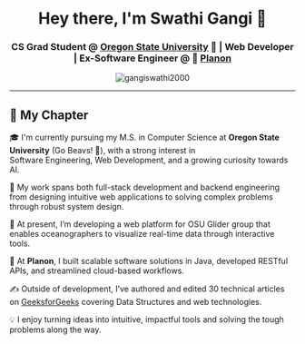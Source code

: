 <h1 align="center">Hey there, I'm Swathi Gangi 👋</h1>

<h3 align="center">
CS Grad Student @ <a href="https://oregonstate.edu/">Oregon State University</a> 🧡 |
  Web Developer | Ex-Software Engineer @ 🔷 <a href="https://planonsoftware.com/us/">Planon</a>
</h3>

<p align="center">
  <img src="https://komarev.com/ghpvc/?username=gangiswathi2000&label=Profile%20views&color=0e75b6&style=flat" alt="gangiswathi2000" />
</p>

---

## 📘 My Chapter

🎓 I'm currently pursuing my M.S. in Computer Science at <strong>Oregon State University</strong> (Go Beavs! 🧡), with a strong interest in  
Software Engineering, Web Development, and a growing curiosity towards AI.

🔧 My work spans both full-stack development and backend engineering from designing intuitive web applications to solving complex problems through robust system design.

🌊 At present, I’m developing a web platform for OSU Glider group that enables oceanographers to visualize real-time data through interactive tools.

💼 At <strong>Planon</strong>, I built scalable software solutions in Java, developed RESTful APIs, and streamlined cloud-based workflows.

✍️ Outside of development, I’ve authored and edited 30 technical articles on <a href="https://www.geeksforgeeks.org/user/gangiswathi2000/contributions/" target="_blank">GeeksforGeeks</a> covering Data Structures and web technologies.

💡 I enjoy turning ideas into intuitive, impactful tools and solving the tough problems along the way.
